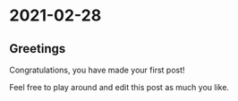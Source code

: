 # 2021-02-28

## Greetings
Congratulations, you have made your first post!

Feel free to play around and edit this post as much you like.